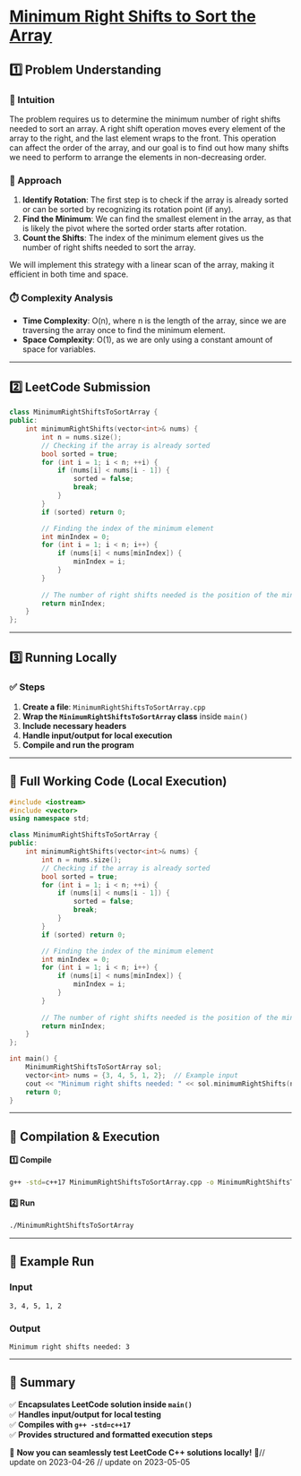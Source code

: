 # **[Minimum Right Shifts to Sort the Array](https://leetcode.com/problems/minimum-right-shifts-to-sort-the-array/description/)**  

## **1️⃣ Problem Understanding**  
### **📌 Intuition**  
The problem requires us to determine the minimum number of right shifts needed to sort an array. A right shift operation moves every element of the array to the right, and the last element wraps to the front. This operation can affect the order of the array, and our goal is to find out how many shifts we need to perform to arrange the elements in non-decreasing order. 

### **🚀 Approach**  
1. **Identify Rotation**: The first step is to check if the array is already sorted or can be sorted by recognizing its rotation point (if any).
2. **Find the Minimum**: We can find the smallest element in the array, as that is likely the pivot where the sorted order starts after rotation.
3. **Count the Shifts**: The index of the minimum element gives us the number of right shifts needed to sort the array.

We will implement this strategy with a linear scan of the array, making it efficient in both time and space.

### **⏱️ Complexity Analysis**  
- **Time Complexity**: O(n), where n is the length of the array, since we are traversing the array once to find the minimum element.
- **Space Complexity**: O(1), as we are only using a constant amount of space for variables.

---  

## **2️⃣ LeetCode Submission**  
```cpp
class MinimumRightShiftsToSortArray {
public:
    int minimumRightShifts(vector<int>& nums) {
        int n = nums.size();
        // Checking if the array is already sorted
        bool sorted = true;
        for (int i = 1; i < n; ++i) {
            if (nums[i] < nums[i - 1]) {
                sorted = false;
                break;
            }
        }
        if (sorted) return 0;

        // Finding the index of the minimum element
        int minIndex = 0;
        for (int i = 1; i < n; i++) {
            if (nums[i] < nums[minIndex]) {
                minIndex = i;
            }
        }
        
        // The number of right shifts needed is the position of the minimum element
        return minIndex;    
    }
};
```  

---  

## **3️⃣ Running Locally**  
### **✅ Steps**  
1. **Create a file**: `MinimumRightShiftsToSortArray.cpp`  
2. **Wrap the `MinimumRightShiftsToSortArray` class** inside `main()`  
3. **Include necessary headers**  
4. **Handle input/output for local execution**  
5. **Compile and run the program**  

---  

## **📝 Full Working Code (Local Execution)**  
```cpp
#include <iostream>
#include <vector>
using namespace std;

class MinimumRightShiftsToSortArray {
public:
    int minimumRightShifts(vector<int>& nums) {
        int n = nums.size();
        // Checking if the array is already sorted
        bool sorted = true;
        for (int i = 1; i < n; ++i) {
            if (nums[i] < nums[i - 1]) {
                sorted = false;
                break;
            }
        }
        if (sorted) return 0;

        // Finding the index of the minimum element
        int minIndex = 0;
        for (int i = 1; i < n; i++) {
            if (nums[i] < nums[minIndex]) {
                minIndex = i;
            }
        }
        
        // The number of right shifts needed is the position of the minimum element
        return minIndex;    
    }
};

int main() {
    MinimumRightShiftsToSortArray sol;
    vector<int> nums = {3, 4, 5, 1, 2};  // Example input
    cout << "Minimum right shifts needed: " << sol.minimumRightShifts(nums) << endl;  // Expected output: 3
    return 0;
}
```  

---  

## **🔧 Compilation & Execution**  
#### **1️⃣ Compile**  
```bash
g++ -std=c++17 MinimumRightShiftsToSortArray.cpp -o MinimumRightShiftsToSortArray
```  

#### **2️⃣ Run**  
```bash
./MinimumRightShiftsToSortArray
```  

---  

## **🎯 Example Run**  
### **Input**  
```
3, 4, 5, 1, 2
```  
### **Output**  
```
Minimum right shifts needed: 3
```  

---  

## **📌 Summary**  
✅ **Encapsulates LeetCode solution inside `main()`**  
✅ **Handles input/output for local testing**  
✅ **Compiles with `g++ -std=c++17`**  
✅ **Provides structured and formatted execution steps**  

🚀 **Now you can seamlessly test LeetCode C++ solutions locally!** 🚀// update on 2023-04-26
// update on 2023-05-05
